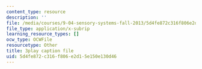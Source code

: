 ```yaml
---
content_type: resource
description: ''
file: /media/courses/9-04-sensory-systems-fall-2013/5d4fe872c316f806e2d15e150e130d46_-2d9XooPwHo.srt
file_type: application/x-subrip
learning_resource_types: []
ocw_type: OCWFile
resourcetype: Other
title: 3play caption file
uid: 5d4fe872-c316-f806-e2d1-5e150e130d46
---
```

